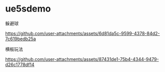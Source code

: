 # ue5sdemo
躲避球

https://github.com/user-attachments/assets/6d81da5c-9599-4378-84d2-7c619bedb25a


横板玩法

https://github.com/user-attachments/assets/87431de1-75b4-4344-9479-d26c1778df14


